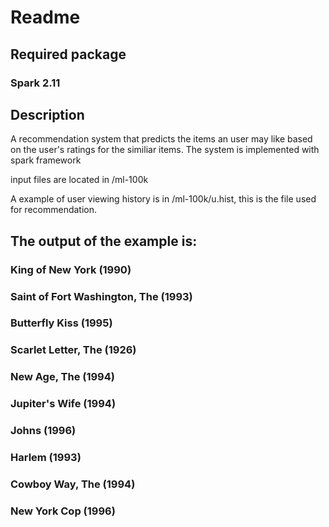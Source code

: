 # Readme

## Required package

### Spark 2.11

## Description
A recommendation system that predicts the items an user may like based on the user's ratings for the similiar items. The system is implemented with spark framework

input files are located in /ml-100k

A example of user viewing history is in /ml-100k/u.hist, this is the file used for recommendation.

## The output of the example is:

### King of New York (1990)

### Saint of Fort Washington, The (1993)

### Butterfly Kiss (1995)

### Scarlet Letter, The (1926)

### New Age, The (1994)

### Jupiter's Wife (1994)

### Johns (1996)

### Harlem (1993)

### Cowboy Way, The (1994)

### New York Cop (1996)

 
